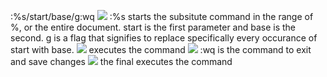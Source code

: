:%s/start/base/g<Enter>:wq<Enter>
![](VIMM-FIRST-COMMAND.png)
:%s starts the subsitute command in the range of %, or the entire document. start is the first parameter and base is the second. g is a flag that signifies to replace specifically every occurance of start with base.
  ![](VIMM-SECOND-COMMAND.png)
  <Enter> executes the command
  ![](VIMM-THIRD-COMMAND.png)
:wq is the command to exit and save changes
  ![](VIMM-4-COMMAND.png)
the final <Enter> executes the command
